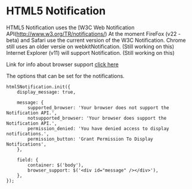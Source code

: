 HTML5 Notification
==================

HTML5 Notification uses the [W3C Web Notification API(http://www.w3.org/TR/notifications/)
At the moment FireFox (v22 - beta) and Safari use the current version of the W3C Notification.
Chrome still uses an older versie on webkitNotification. (Still working on this)
Internet Explorer (v11) will support Notification. (Still working on this)

Link for info about browser support [click here](http://caniuse.com/notifications)

The options that can be set for the notifications.

	html5Notification.init({
		display_message: true,

		message: {
			supported_browser: 'Your browser does not support the Notification API.',
			notsupported_browser: 'Your browser does support the Notification API.',
			permission_denied: 'You have denied access to display notifications.',
			permission_button: 'Grant Permission To Display Notifications',
		},

		field: {
			container: $('body'),
			browser_support: $('<div id="message" /></div>'),
		},
	});